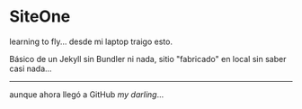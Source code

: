 # SiteOne
learning to fly... desde mi laptop traigo esto.

Básico de un Jekyll sin Bundler ni nada, sitio "fabricado" en local sin saber casi nada...
***
aunque ahora llegó a GitHub *my darling*...
